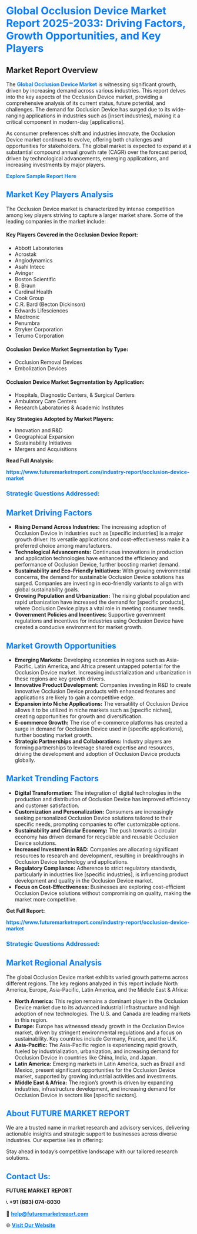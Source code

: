 <h1 style="color: #007BFF;">Global Occlusion Device Market Report 2025-2033: Driving Factors, Growth Opportunities, and Key Players</h1>

<section id="overview">
<h2>Market Report Overview</h2>
<p>The <a href="https://www.futuremarketreport.com/industry-report/occlusion-device-market" style="color: #007BFF; text-decoration: none;"><strong>Global Occlusion Device Market</strong></a> is witnessing significant growth, driven by increasing demand across various industries. This report delves into the key aspects of the Occlusion Device market, providing a comprehensive analysis of its current status, future potential, and challenges. The demand for Occlusion Device has surged due to its wide-ranging applications in industries such as [insert industries], making it a critical component in modern-day [applications].</p>
<p>As consumer preferences shift and industries innovate, the Occlusion Device market continues to evolve, offering both challenges and opportunities for stakeholders. The global market is expected to expand at a substantial compound annual growth rate (CAGR) over the forecast period, driven by technological advancements, emerging applications, and increasing investments by major players.</p>
</section>

<section id="overview">
<p><a href="https://www.futuremarketreport.com/request-sample/reportId=87753" style="color: #007BFF; text-decoration: none;"><strong>Explore Sample Report Here</strong></a></p>
</section>

<section id="key-players">
<h2 style="color: #007BFF;">Market Key Players Analysis</h2>
<p>The Occlusion Device market is characterized by intense competition among key players striving to capture a larger market share. Some of the leading companies in the market include:</p>
<h4>Key Players Covered in the Occlusion Device Report:</h4>
<ul><li>Abbott Laboratories</li><li>Acrostak</li><li>Angiodynamics</li><li>Asahi Intecc</li><li>Avinger</li><li>Boston Scientific</li><li>B. Braun</li><li>Cardinal Health</li><li>Cook Group</li><li>C.R. Bard (Becton Dickinson)</li><li>Edwards Lifesciences</li><li>Medtronic</li><li>Penumbra</li><li>Stryker Corporation</li><li>Terumo Corporation</li></ul>
<h4>Occlusion Device Market Segmentation by Type:</h4>
<ul><li>Occlusion Removal Devices</li><li>Embolization Devices</li></ul>

<h4>Occlusion Device Market Segmentation by Application:</h4>
<ul><li>Hospitals, Diagnostic Centers, &amp; Surgical Centers</li><li>Ambulatory Care Centers</li><li>Research Laboratories &amp; Academic Institutes</li></ul>
<p><strong>Key Strategies Adopted by Market Players:</strong></p>
<ul>
<li>Innovation and R&D</li>
<li>Geographical Expansion</li>
<li>Sustainability Initiatives</li>
<li>Mergers and Acquisitions</li>
</ul>
</section>

<section>
<p><strong>Read Full Analysis: </strong></p><a href="https://www.futuremarketreport.com/industry-report/occlusion-device-market" style="color: #007BFF; text-decoration: none;"><strong>https://www.futuremarketreport.com/industry-report/occlusion-device-market</strong></a>
<h3 style="color: #007BFF;">Strategic Questions Addressed:</h3>
</section>

<section id="driving-factors">
<h2 style="color: #007BFF;">Market Driving Factors</h2>
<ul>
<li><strong>Rising Demand Across Industries:</strong> The increasing adoption of Occlusion Device in industries such as [specific industries] is a major growth driver. Its versatile applications and cost-effectiveness make it a preferred choice among manufacturers.</li>
<li><strong>Technological Advancements:</strong> Continuous innovations in production and application technologies have enhanced the efficiency and performance of Occlusion Device, further boosting market demand.</li>
<li><strong>Sustainability and Eco-Friendly Initiatives:</strong> With growing environmental concerns, the demand for sustainable Occlusion Device solutions has surged. Companies are investing in eco-friendly variants to align with global sustainability goals.</li>
<li><strong>Growing Population and Urbanization:</strong> The rising global population and rapid urbanization have increased the demand for [specific products], where Occlusion Device plays a vital role in meeting consumer needs.</li>
<li><strong>Government Policies and Incentives:</strong> Supportive government regulations and incentives for industries using Occlusion Device have created a conducive environment for market growth.</li>
</ul>
</section>

<section id="growth-opportunities">
<h2 style="color: #007BFF;">Market Growth Opportunities</h2>
<ul>
<li><strong>Emerging Markets:</strong> Developing economies in regions such as Asia-Pacific, Latin America, and Africa present untapped potential for the Occlusion Device market. Increasing industrialization and urbanization in these regions are key growth drivers.</li>
<li><strong>Innovative Product Development:</strong> Companies investing in R&D to create innovative Occlusion Device products with enhanced features and applications are likely to gain a competitive edge.</li>
<li><strong>Expansion into Niche Applications:</strong> The versatility of Occlusion Device allows it to be utilized in niche markets such as [specific niches], creating opportunities for growth and diversification.</li>
<li><strong>E-commerce Growth:</strong> The rise of e-commerce platforms has created a surge in demand for Occlusion Device used in [specific applications], further boosting market growth.</li>
<li><strong>Strategic Partnerships and Collaborations:</strong> Industry players are forming partnerships to leverage shared expertise and resources, driving the development and adoption of Occlusion Device products globally.</li>
</ul>
</section>

<section id="trending-factors">
<h2 style="color: #007BFF;">Market Trending Factors</h2>
<ul>
<li><strong>Digital Transformation:</strong> The integration of digital technologies in the production and distribution of Occlusion Device has improved efficiency and customer satisfaction.</li>
<li><strong>Customization and Personalization:</strong> Consumers are increasingly seeking personalized Occlusion Device solutions tailored to their specific needs, prompting companies to offer customizable options.</li>
<li><strong>Sustainability and Circular Economy:</strong> The push towards a circular economy has driven demand for recyclable and reusable Occlusion Device solutions.</li>
<li><strong>Increased Investment in R&D:</strong> Companies are allocating significant resources to research and development, resulting in breakthroughs in Occlusion Device technology and applications.</li>
<li><strong>Regulatory Compliance:</strong> Adherence to strict regulatory standards, particularly in industries like [specific industries], is influencing product development and quality in the Occlusion Device market.</li>
<li><strong>Focus on Cost-Effectiveness:</strong> Businesses are exploring cost-efficient Occlusion Device solutions without compromising on quality, making the market more competitive.</li>
</ul>
</section>

<section>
<p><strong>Get Full Report: </strong></p><a href="https://www.futuremarketreport.com/industry-report/occlusion-device-market" style="color: #007BFF; text-decoration: none;"><strong>https://www.futuremarketreport.com/industry-report/occlusion-device-market</strong></a>
<h3 style="color: #007BFF;">Strategic Questions Addressed:</h3>
</section>


<section id="regional-analysis">
<h2 style="color: #007BFF;">Market Regional Analysis</h2>
<p>The global Occlusion Device market exhibits varied growth patterns across different regions. The key regions analyzed in this report include North America, Europe, Asia-Pacific, Latin America, and the Middle East & Africa:</p>
<ul>
<li><strong>North America:</strong> This region remains a dominant player in the Occlusion Device market due to its advanced industrial infrastructure and high adoption of new technologies. The U.S. and Canada are leading markets in this region.</li>
<li><strong>Europe:</strong> Europe has witnessed steady growth in the Occlusion Device market, driven by stringent environmental regulations and a focus on sustainability. Key countries include Germany, France, and the U.K.</li>
<li><strong>Asia-Pacific:</strong> The Asia-Pacific region is experiencing rapid growth, fueled by industrialization, urbanization, and increasing demand for Occlusion Device in countries like China, India, and Japan.</li>
<li><strong>Latin America:</strong> Emerging markets in Latin America, such as Brazil and Mexico, present significant opportunities for the Occlusion Device market, supported by growing industrial activities and investments.</li>
<li><strong>Middle East & Africa:</strong> The region’s growth is driven by expanding industries, infrastructure development, and increasing demand for Occlusion Device in sectors like [specific sectors].</li>
</ul>
</section>

<footer>
<h2 style="color: #007BFF;">About FUTURE MARKET REPORT</h2>
<p>We are a trusted name in market research and advisory services, delivering actionable insights and strategic support to businesses across diverse industries. Our expertise lies in offering:</p>

<p>Stay ahead in today’s competitive landscape with our tailored research solutions.</p>

<h2 style="color: #007BFF;">Contact Us:</h2>
<p><strong>FUTURE MARKET REPORT</strong></p>
<p>📞 <strong>+91 (883) 074-8030</strong></p>
<p>📧 <strong><a href="mailto:help@futuremarketreport.com" style="color: #007BFF;">help@futuremarketreport.com</a></strong></p>
<p>🌐 <strong><a href="https://www.futuremarketreport.com/" style="color: #007BFF;">Visit Our Website</a></strong></p>
</footer>